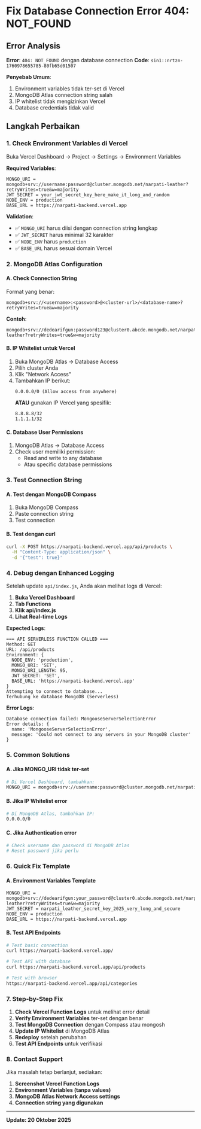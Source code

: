 # Fix Database Connection Error 404: NOT_FOUND

## Error Analysis
**Error**: `404: NOT_FOUND` dengan database connection
**Code**: `sin1::nrtzn-1760978655785-80fb65d01507`

**Penyebab Umum**:
1. Environment variables tidak ter-set di Vercel
2. MongoDB Atlas connection string salah
3. IP whitelist tidak mengizinkan Vercel
4. Database credentials tidak valid

## Langkah Perbaikan

### 1. **Check Environment Variables di Vercel**

Buka Vercel Dashboard → Project → Settings → Environment Variables

**Required Variables**:
```
MONGO_URI = mongodb+srv://username:password@cluster.mongodb.net/narpati-leather?retryWrites=true&w=majority
JWT_SECRET = your_jwt_secret_key_here_make_it_long_and_random
NODE_ENV = production
BASE_URL = https://narpati-backend.vercel.app
```

**Validation**:
- ✅ `MONGO_URI` harus diisi dengan connection string lengkap
- ✅ `JWT_SECRET` harus minimal 32 karakter
- ✅ `NODE_ENV` harus `production`
- ✅ `BASE_URL` harus sesuai domain Vercel

### 2. **MongoDB Atlas Configuration**

#### A. **Check Connection String**
Format yang benar:
```
mongodb+srv://<username>:<password>@<cluster-url>/<database-name>?retryWrites=true&w=majority
```

**Contoh**:
```
mongodb+srv://dedearifgun:password123@cluster0.abcde.mongodb.net/narpati-leather?retryWrites=true&w=majority
```

#### B. **IP Whitelist untuk Vercel**
1. Buka MongoDB Atlas → Database Access
2. Pilih cluster Anda
3. Klik "Network Access"
4. Tambahkan IP berikut:
   ```
   0.0.0.0/0 (Allow access from anywhere)
   ```
   **ATAU** gunakan IP Vercel yang spesifik:
   ```
   8.8.8.8/32
   1.1.1.1/32
   ```

#### C. **Database User Permissions**
1. MongoDB Atlas → Database Access
2. Check user memiliki permission:
   - Read and write to any database
   - Atau specific database permissions

### 3. **Test Connection String**

#### A. **Test dengan MongoDB Compass**
1. Buka MongoDB Compass
2. Paste connection string
3. Test connection

#### B. **Test dengan curl**
```bash
curl -X POST https://narpati-backend.vercel.app/api/products \
  -H "Content-Type: application/json" \
  -d '{"test": true}'
```

### 4. **Debug dengan Enhanced Logging**

Setelah update `api/index.js`, Anda akan melihat logs di Vercel:

1. **Buka Vercel Dashboard**
2. **Tab Functions**
3. **Klik api/index.js**
4. **Lihat Real-time Logs**

**Expected Logs**:
```
=== API SERVERLESS FUNCTION CALLED ===
Method: GET
URL: /api/products
Environment: {
  NODE_ENV: 'production',
  MONGO_URI: 'SET',
  MONGO_URI_LENGTH: 95,
  JWT_SECRET: 'SET',
  BASE_URL: 'https://narpati-backend.vercel.app'
}
Attempting to connect to database...
Terhubung ke database MongoDB (Serverless)
```

**Error Logs**:
```
Database connection failed: MongooseServerSelectionError
Error details: {
  name: 'MongooseServerSelectionError',
  message: 'Could not connect to any servers in your MongoDB cluster'
}
```

### 5. **Common Solutions**

#### A. **Jika MONGO_URI tidak ter-set**
```bash
# Di Vercel Dashboard, tambahkan:
MONGO_URI = mongodb+srv://username:password@cluster.mongodb.net/narpati-leather?retryWrites=true&w=majority
```

#### B. **Jika IP Whitelist error**
```bash
# Di MongoDB Atlas, tambahkan IP:
0.0.0.0/0
```

#### C. **Jika Authentication error**
```bash
# Check username dan password di MongoDB Atlas
# Reset password jika perlu
```

### 6. **Quick Fix Template**

#### A. **Environment Variables Template**
```
MONGO_URI = mongodb+srv://dedearifgun:your_password@cluster0.abcde.mongodb.net/narpati-leather?retryWrites=true&w=majority
JWT_SECRET = narpati_leather_secret_key_2025_very_long_and_secure
NODE_ENV = production
BASE_URL = https://narpati-backend.vercel.app
```

#### B. **Test API Endpoints**
```bash
# Test basic connection
curl https://narpati-backend.vercel.app/

# Test API with database
curl https://narpati-backend.vercel.app/api/products

# Test with browser
https://narpati-backend.vercel.app/api/categories
```

### 7. **Step-by-Step Fix**

1. **Check Vercel Function Logs** untuk melihat error detail
2. **Verify Environment Variables** ter-set dengan benar
3. **Test MongoDB Connection** dengan Compass atau mongosh
4. **Update IP Whitelist** di MongoDB Atlas
5. **Redeploy** setelah perubahan
6. **Test API Endpoints** untuk verifikasi

### 8. **Contact Support**

Jika masalah tetap berlanjut, sediakan:
1. **Screenshot Vercel Function Logs**
2. **Environment Variables (tanpa values)**
3. **MongoDB Atlas Network Access settings**
4. **Connection string yang digunakan**

---
**Update: 20 Oktober 2025**
